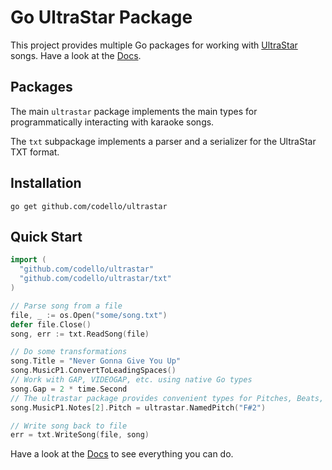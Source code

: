 # Go UltraStar Package

This project provides multiple Go packages for working with [UltraStar](https://usdx.eu) songs. Have a look at the [Docs](https://pkg.go.dev/github.com/codello/ultrastar).

## Packages

The main `ultrastar` package implements the main types for programmatically interacting with karaoke songs.

The `txt` subpackage implements a parser and a serializer for the UltraStar TXT format.

## Installation

```shell
go get github.com/codello/ultrastar
```

## Quick Start

```go
import (
  "github.com/codello/ultrastar"
  "github.com/codello/ultrastar/txt"
)

// Parse song from a file
file, _ := os.Open("some/song.txt")
defer file.Close()
song, err := txt.ReadSong(file)

// Do some transformations
song.Title = "Never Gonna Give You Up"
song.MusicP1.ConvertToLeadingSpaces()
// Work with GAP, VIDEOGAP, etc. using native Go types
song.Gap = 2 * time.Second
// The ultrastar package provides convenient types for Pitches, Beats, BPM, ...
song.MusicP1.Notes[2].Pitch = ultrastar.NamedPitch("F#2")

// Write song back to file
err = txt.WriteSong(file, song)
```

Have a look at the [Docs](https://pkg.go.dev/github.com/codello/ultrastar) to see everything you can do.